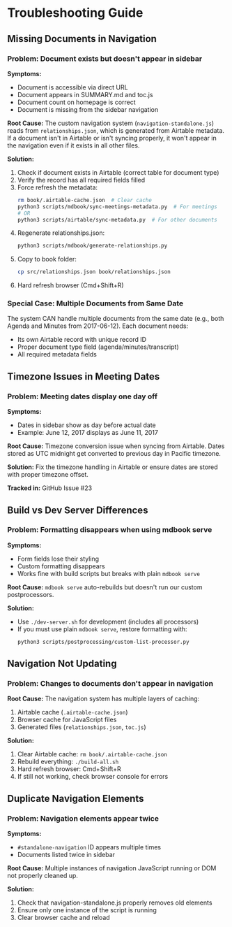 # Troubleshooting Guide

## Missing Documents in Navigation

### Problem: Document exists but doesn't appear in sidebar

**Symptoms:**
- Document is accessible via direct URL
- Document appears in SUMMARY.md and toc.js
- Document count on homepage is correct
- Document is missing from the sidebar navigation

**Root Cause:**
The custom navigation system (`navigation-standalone.js`) reads from `relationships.json`, which is generated from Airtable metadata. If a document isn't in Airtable or isn't syncing properly, it won't appear in the navigation even if it exists in all other files.

**Solution:**
1. Check if document exists in Airtable (correct table for document type)
2. Verify the record has all required fields filled
3. Force refresh the metadata:
   ```bash
   rm book/.airtable-cache.json  # Clear cache
   python3 scripts/mdbook/sync-meetings-metadata.py  # For meetings
   # OR
   python3 scripts/airtable/sync-metadata.py  # For other documents
   ```
4. Regenerate relationships.json:
   ```bash
   python3 scripts/mdbook/generate-relationships.py
   ```
5. Copy to book folder:
   ```bash
   cp src/relationships.json book/relationships.json
   ```
6. Hard refresh browser (Cmd+Shift+R)

### Special Case: Multiple Documents from Same Date

The system CAN handle multiple documents from the same date (e.g., both Agenda and Minutes from 2017-06-12). Each document needs:
- Its own Airtable record with unique record ID
- Proper document type field (agenda/minutes/transcript)
- All required metadata fields

## Timezone Issues in Meeting Dates

### Problem: Meeting dates display one day off

**Symptoms:**
- Dates in sidebar show as day before actual date
- Example: June 12, 2017 displays as June 11, 2017

**Root Cause:**
Timezone conversion issue when syncing from Airtable. Dates stored as UTC midnight get converted to previous day in Pacific timezone.

**Solution:**
Fix the timezone handling in Airtable or ensure dates are stored with proper timezone offset.

**Tracked in:** GitHub Issue #23

## Build vs Dev Server Differences

### Problem: Formatting disappears when using mdbook serve

**Symptoms:**
- Form fields lose their styling
- Custom formatting disappears
- Works fine with build scripts but breaks with plain `mdbook serve`

**Root Cause:**
`mdbook serve` auto-rebuilds but doesn't run our custom postprocessors.

**Solution:**
- Use `./dev-server.sh` for development (includes all processors)
- If you must use plain `mdbook serve`, restore formatting with:
  ```bash
  python3 scripts/postprocessing/custom-list-processor.py
  ```

## Navigation Not Updating

### Problem: Changes to documents don't appear in navigation

**Root Cause:**
The navigation system has multiple layers of caching:
1. Airtable cache (`.airtable-cache.json`)
2. Browser cache for JavaScript files
3. Generated files (`relationships.json`, `toc.js`)

**Solution:**
1. Clear Airtable cache: `rm book/.airtable-cache.json`
2. Rebuild everything: `./build-all.sh`
3. Hard refresh browser: Cmd+Shift+R
4. If still not working, check browser console for errors

## Duplicate Navigation Elements

### Problem: Navigation elements appear twice

**Symptoms:**
- `#standalone-navigation` ID appears multiple times
- Documents listed twice in sidebar

**Root Cause:**
Multiple instances of navigation JavaScript running or DOM not properly cleaned up.

**Solution:**
1. Check that navigation-standalone.js properly removes old elements
2. Ensure only one instance of the script is running
3. Clear browser cache and reload